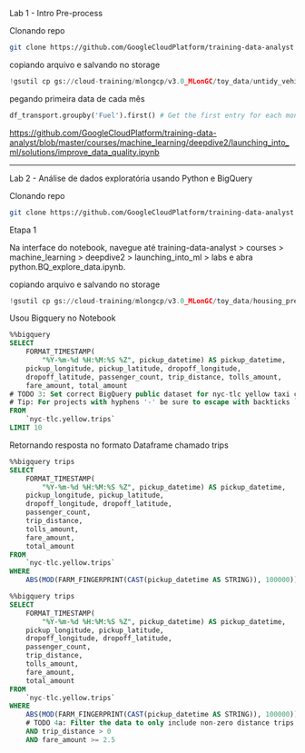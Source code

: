 
Lab 1 -  Intro Pre-process

Clonando repo
```sh
git clone https://github.com/GoogleCloudPlatform/training-data-analyst 
```

copiando arquivo e salvando no storage
```py
!gsutil cp gs://cloud-training/mlongcp/v3.0_MLonGC/toy_data/untidy_vehicle_data_toy.csv ../data/transport
```


pegando primeira data de cada mês
```py
df_transport.groupby('Fuel').first() # Get the first entry for each month. 
```


https://github.com/GoogleCloudPlatform/training-data-analyst/blob/master/courses/machine_learning/deepdive2/launching_into_ml/solutions/improve_data_quality.ipynb


-------------------------------------------------------------------------------

Lab 2 - Análise de dados exploratória usando Python e BigQuery

Clonando repo
```sh
git clone https://github.com/GoogleCloudPlatform/training-data-analyst 
```


Etapa 1

Na interface do notebook, navegue até training-data-analyst > courses > machine_learning > deepdive2 > launching_into_ml > labs e abra python.BQ_explore_data.ipynb.

copiando arquivo e salvando no storage
```py
!gsutil cp gs://cloud-training/mlongcp/v3.0_MLonGC/toy_data/housing_pre-proc_toy.csv ../data/explore  
```

Usou Bigquery no Notebook

```sql
%%bigquery
SELECT
    FORMAT_TIMESTAMP(
        "%Y-%m-%d %H:%M:%S %Z", pickup_datetime) AS pickup_datetime,
    pickup_longitude, pickup_latitude, dropoff_longitude,
    dropoff_latitude, passenger_count, trip_distance, tolls_amount, 
    fare_amount, total_amount 
# TODO 3: Set correct BigQuery public dataset for nyc-tlc yellow taxi cab trips
# Tip: For projects with hyphens '-' be sure to escape with backticks ``
FROM
    `nyc-tlc.yellow.trips`
LIMIT 10
```
Retornando resposta no formato Dataframe chamado trips
```sql
%%bigquery trips
SELECT
    FORMAT_TIMESTAMP(
        "%Y-%m-%d %H:%M:%S %Z", pickup_datetime) AS pickup_datetime,
    pickup_longitude, pickup_latitude, 
    dropoff_longitude, dropoff_latitude,
    passenger_count,
    trip_distance,
    tolls_amount,
    fare_amount,
    total_amount
FROM
    `nyc-tlc.yellow.trips`
WHERE
    ABS(MOD(FARM_FINGERPRINT(CAST(pickup_datetime AS STRING)), 100000)) = 1
```

```sql
%%bigquery trips
SELECT
    FORMAT_TIMESTAMP(
        "%Y-%m-%d %H:%M:%S %Z", pickup_datetime) AS pickup_datetime,
    pickup_longitude, pickup_latitude, 
    dropoff_longitude, dropoff_latitude,
    passenger_count,
    trip_distance,
    tolls_amount,
    fare_amount,
    total_amount
FROM
    `nyc-tlc.yellow.trips`
WHERE
    ABS(MOD(FARM_FINGERPRINT(CAST(pickup_datetime AS STRING)), 100000)) = 1
    # TODO 4a: Filter the data to only include non-zero distance trips and fares above $2.50
    AND trip_distance > 0
    AND fare_amount >= 2.5
```